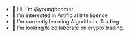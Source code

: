 - 👋 Hi, I’m @youngboomer
- 👀 I’m interested in Artificial Intelligence
- 🌱 I’m currently learning Algorithmic Trading
- 💞️ I’m looking to collaborate on crypto trading.

<!---
youngboomer/youngboomer is a ✨ special ✨ repository because its `README.md` (this file) appears on your GitHub profile.
You can click the Preview link to take a look at your changes.
--->
